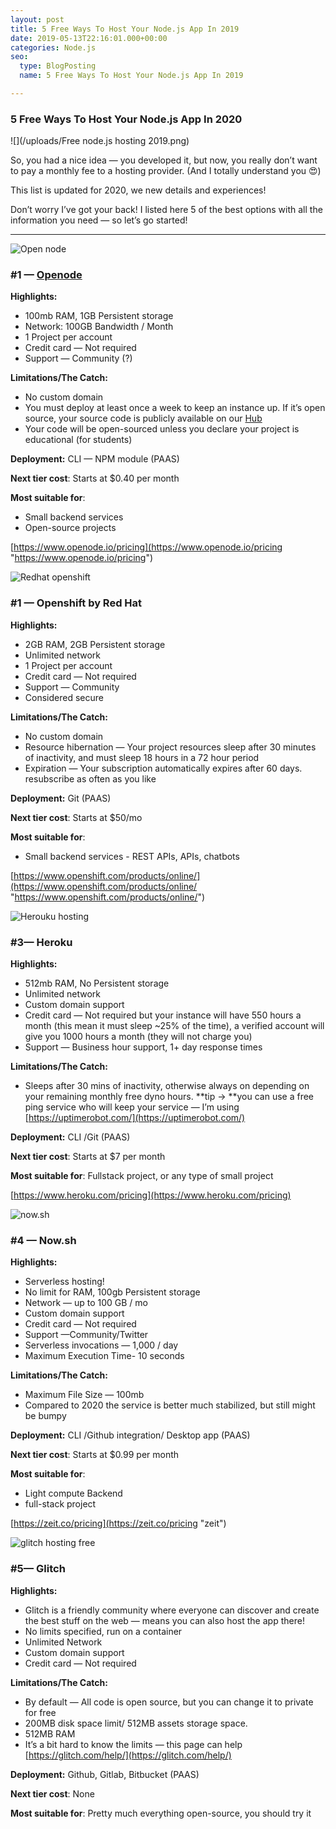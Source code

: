 ```yaml
---
layout: post
title: 5 Free Ways To Host Your Node.js App In 2019
date: 2019-05-13T22:16:01.000+00:00
categories: Node.js
seo:
  type: BlogPosting
  name: 5 Free Ways To Host Your Node.js App In 2019

---
```

### 5 Free Ways To Host Your Node.js App In 2020

![](/uploads/Free node.js hosting 2019.png)

So, you had a nice idea — you developed it, but now, you really don’t want to pay a monthly fee to a hosting provider. (And I totally understand you 😍)

This list is updated for 2020, we new details and experiences!

Don’t worry I’ve got your back! I listed here 5 of the best options with all the
information you need — so let’s go started!

***

![Open node](https://cdn-images-1.medium.com/max/800/1*kE9kg6ePfffBvXeCzSVm6g.png "Opennode")

### #1 — [Openode](https://www.openode.io/pricing)

**Highlights:**

* 100mb RAM, 1GB Persistent storage
* Network: 100GB Bandwidth / Month
* 1 Project per account
* Credit card — Not required
* Support — Community (?)

**Limitations/The Catch:**

* No custom domain
* You must deploy at least once a week to keep an instance up. If it’s open source, your source code is publicly available on our [Hub](https://www.openode.io/hub)
* Your code will be open-sourced unless you declare your project is educational (for students)

**Deployment:** CLI — NPM module (PAAS)

 **Next tier cost**: Starts at $0.40 per month

**Most suitable for**: 

* Small backend services
* Open-source projects

[https://www.openode.io/pricing](https://www.openode.io/pricing "https://www.openode.io/pricing")

![Redhat openshift](https://cdn-images-1.medium.com/max/800/1*YxUHXJi_3k_hyBxmsu_HIA.png "Redhat openshift")

### #1 — Openshift by Red Hat

**Highlights:**

* 2GB RAM, 2GB Persistent storage
* Unlimited network
* 1 Project per account
* Credit card — Not required
* Support — Community
* Considered secure

**Limitations/The Catch:**

* No custom domain
* Resource hibernation — Your project resources sleep after 30 minutes of
  inactivity, and must sleep 18 hours in a 72 hour period
* Expiration — Your subscription automatically expires after 60 days. resubscribe as often as you like

**Deployment:** Git (PAAS)

**Next tier cost**: Starts at $50/mo 

**Most suitable for**: 

* Small backend services - REST APIs, APIs, chatbots

[https://www.openshift.com/products/online/](https://www.openshift.com/products/online/ "https://www.openshift.com/products/online/")

![Herouku hosting](https://cdn-images-1.medium.com/max/800/1*YXdkLfCaVACGo-w_rx72KA.png "Heroku")

### #3— Heroku

**Highlights:**

* 512mb RAM, No Persistent storage
* Unlimited network
* Custom domain support
* Credit card — Not required but your instance will have 550 hours a month (this
  mean it must sleep \~25% of the time), a verified account will give you 1000
  hours a month (they will not charge you)
* Support — Business hour support, 1+ day response times

**Limitations/The Catch:**

* Sleeps after 30 mins of inactivity, otherwise always on depending on your
  remaining monthly free dyno hours. **tip -> **you can use a free ping service
  who will keep your service — I’m using
  [https://uptimerobot.com/](https://uptimerobot.com/)

**Deployment:** CLI /Git (PAAS)

**Next tier cost**: Starts at $7 per month

**Most suitable for**: Fullstack project, or any type of small project

[https://www.heroku.com/pricing](https://www.heroku.com/pricing)

![now.sh](https://cdn-images-1.medium.com/max/800/1*31Y6x7fSKfdETiCjAORVbA.png "now.sh")

### #4 — Now.sh

**Highlights:**

* Serverless hosting!
* No limit for RAM, 100gb Persistent storage
* Network — up to 100 GB / mo
* Custom domain support
* Credit card — Not required
* Support —Community/Twitter
* Serverless invocations — 1,000 / day
* Maximum Execution Time- 10 seconds

**Limitations/The Catch:**

* Maximum File Size —  100mb
* Compared to 2020 the service is better much stabilized, but still might be bumpy

**Deployment:** CLI /Github integration/ Desktop app (PAAS)

**Next tier cost**: Starts at $0.99 per month

**Most suitable for**: 

* Light compute Backend
* full-stack project

[https://zeit.co/pricing](https://zeit.co/pricing "zeit")

![glitch hosting free](https://cdn-images-1.medium.com/max/800/1*crKuSh8BTQdmVaD17hU1cQ.png "glitch hosting")

### #5— Glitch

**Highlights:**

* Glitch is a friendly community where everyone can discover and create the best stuff on the web — means you can also host the app there!
* No limits specified, run on a container
* Unlimited Network
* Custom domain support
* Credit card — Not required

**Limitations/The Catch:**

* By default —  All code is open source, but you can change it to private for free
* 200MB disk space limit/ 512MB assets storage space.
* 512MB RAM
* It’s a bit hard to know the limits — this page can help
  [https://glitch.com/help/](https://glitch.com/help/)

**Deployment:** Github, Gitlab, Bitbucket (PAAS)

**Next tier cost**: None

**Most suitable for**: Pretty much everything open-source, you should try it